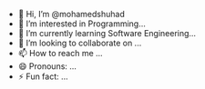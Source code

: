 - 👋 Hi, I’m @mohamedshuhad
- 👀 I’m interested in Programming...
- 🌱 I’m currently learning Software Engineering...
- 💞️ I’m looking to collaborate on ...
- 📫 How to reach me ...
- 😄 Pronouns: ...
- ⚡ Fun fact: ...

<!---
mastershuhad/mastershuhad is a ✨ special ✨ repository because its `README.md` (this file) appears on your GitHub profile.
You can click the Preview link to take a look at your changes.
--->
